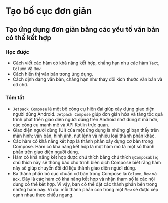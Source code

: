 Tạo bố cục đơn giản
=================

## Tạo ứng dụng đơn giản bằng các yếu tố văn bản có thể kết hợp
### **Học được**
- Cách viết các hàm có khả năng kết hợp, chẳng hạn như các hàm `Text`, `Column` và `Row`.
- Cách hiển thị văn bản trong ứng dụng.
- Cách định dạng văn bản, chẳng hạn như thay đổi kích thước văn bản và cỡ chữ.

### **Tóm tắt**
- `Jetpack Compose` là một bộ công cụ hiện đại giúp xây dựng giao diện người dùng Android. `Jetpack Compose` giúp đơn giản hóa và tăng tốc quá trình phát triển giao diện người dùng trên Android nhờ dùng ít mã hơn, các công cụ mạnh mẽ và API Kotlin trực quan.
- Giao diện người dùng (UI) của một ứng dụng là những gì bạn thấy trên màn hình: văn bản, hình ảnh, nút lệnh và nhiều loại thành phần khác.
- Các hàm có khả năng kết hợp là thành phần xây dựng cơ bản trong Compose. Hàm có khả năng kết hợp là một hàm mô tả một số thành phần trên giao diện người dùng.
- Hàm có khả năng kết hợp được chú thích bằng chú thích `@Composable`; chú thích này sẽ thông báo cho trình biên dịch Compose biết rằng hàm này sẽ giúp chuyển đổi dữ liệu thành giao diện người dùng.
- Ba thành phần bố cục chuẩn cơ bản trong Compose là `Column`, `Row` và `Box`. Đây là các hàm có khả năng kết hợp và nhận tham số là các nội dung có thể kết hợp. Vì vậy, bạn có thể đặt các thành phần bên trong những hàm này. Ví dụ: mỗi thành phần con trong một `Row` sẽ được xếp cạnh nhau theo chiều ngang.

